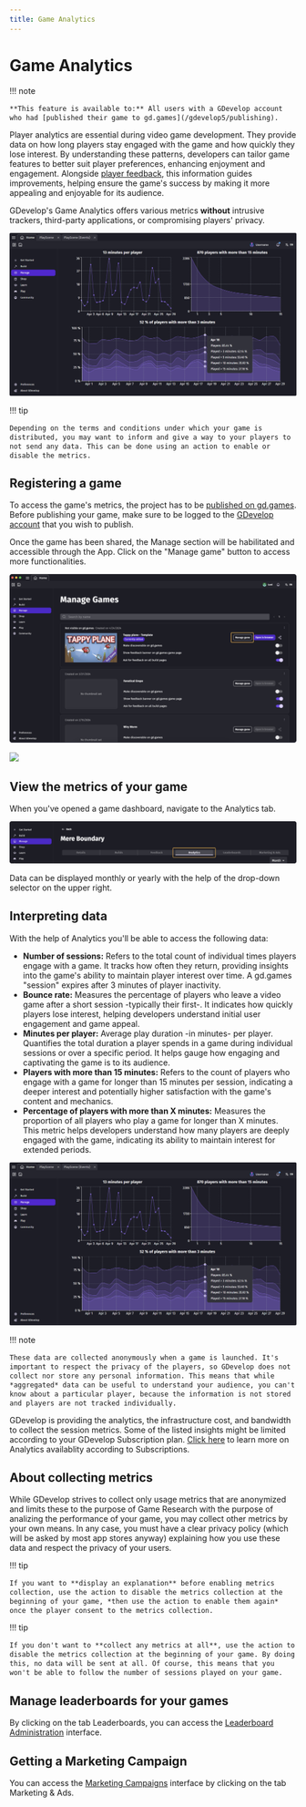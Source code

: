 ```yaml
---
title: Game Analytics
---
```


# Game Analytics

!!! note

    **This feature is available to:** All users with a GDevelop account who had [published their game to gd.games](/gdevelop5/publishing).

Player analytics are essential during video game development. They provide data on how long players stay engaged with the game and how quickly they lose interest. By understanding these patterns, developers can tailor game features to better suit player preferences, enhancing enjoyment and engagement. Alongside [player feedback](/gdevelop5/interface/games-dashboard/player-feedback/), this information guides improvements, helping ensure the game's success by making it more appealing and enjoyable for its audience.

GDevelop's Game Analytics offers various metrics **without** intrusive trackers, third-party applications, or compromising players' privacy.

![Game Analytics](Game-Analytics-hover.png)

!!! tip

    Depending on the terms and conditions under which your game is distributed, you may want to inform and give a way to your players to not send any data. This can be done using an action to enable or disable the metrics.

## Registering a game

To access the game's metrics, the project has to be [published on gd.games](https://wiki.gdevelop.io/gdevelop5/publishing/web/). Before publishing your game, make sure to be logged to the [GDevelop account](/gdevelop5/interface/profile) that you wish to publish.

Once the game has been shared, the Manage section will be habilitated and accessible through the App. Click on the "Manage game" button to access more functionalities.

![Manage section](Manage-Games.png)


![](/gdevelop5/interface/games-dashboard/pasted/20201125-191509.png)

## View the metrics of your game

When you've opened a game dashboard, navigate to the Analytics tab.

![Analytics Tab](Game-Analytics-tab.png)

Data can be displayed monthly or yearly with the help of the drop-down selector on the upper right.


## Interpreting data

With the help of Analytics you'll be able to access the following data:

* **Number of sessions:** Refers to the total count of individual times players engage with a game. It tracks how often they return, providing insights into the game's ability to maintain player interest over time. A gd.games "session" expires after 3 minutes of player inactivity.
* **Bounce rate:** Measures the percentage of players who leave a video game after a short session -typically their first-. It indicates how quickly players lose interest, helping developers understand initial user engagement and game appeal.
* **Minutes per player:** Average play duration -in minutes- per player. Quantifies the total duration a player spends in a game during individual sessions or over a specific period. It helps gauge how engaging and captivating the game is to its audience.
* **Players with more than 15 minutes:** Refers to the count of players who engage with a game for longer than 15 minutes per session, indicating a deeper interest and potentially higher satisfaction with the game's content and mechanics.
* **Percentage of players with more than X minutes:** Measures the proportion of all players who play a game for longer than X minutes. This metric helps developers understand how many players are deeply engaged with the game, indicating its ability to maintain interest for extended periods.

![Game Analytcs 2](Game-Analytics-hover.png)

!!! note

    These data are collected anonymously when a game is launched. It's important to respect the privacy of the players, so GDevelop does not collect nor store any personal information. This means that while *aggregated* data can be useful to understand your audience, you can't know about a particular player, because the information is not stored and players are not tracked individually.


GDevelop is providing the analytics, the infrastructure cost, and bandwidth to collect the session metrics.
Some of the listed insights might be limited according to your GDevelop Subscription plan. [Click here](https://gdevelop.io/pricing) to learn more on Analytics availablity according to Subscriptions.


## About collecting metrics

While GDevelop strives to collect only usage metrics that are anonymized and limits these to the purpose of Game Research with the purpose of analizing the performance of your game, you may collect other metrics by your own means. In any case, you must have a clear privacy policy (which will be asked by most app stores anyway) explaining how you use these data and respect the privacy of your users.

!!! tip

    If you want to **display an explanation** before enabling metrics collection, use the action to disable the metrics collection at the beginning of your game, *then use the action to enable them again* once the player consent to the metrics collection.

!!! tip

    If you don't want to **collect any metrics at all**, use the action to disable the metrics collection at the beginning of your game. By doing this, no data will be sent at all. Of course, this means that you won't be able to follow the number of sessions played on your game.

## Manage leaderboards for your games

By clicking on the tab Leaderboards, you can access the [Leaderboard Administration](/gdevelop5/interface/games-dashboard/leaderboard-administration) interface.

## Getting a Marketing Campaign

You can access the [Marketing Campaigns](/gdevelop5/interface/games-dashboard/marketing) interface by clicking on the tab Marketing & Ads.
